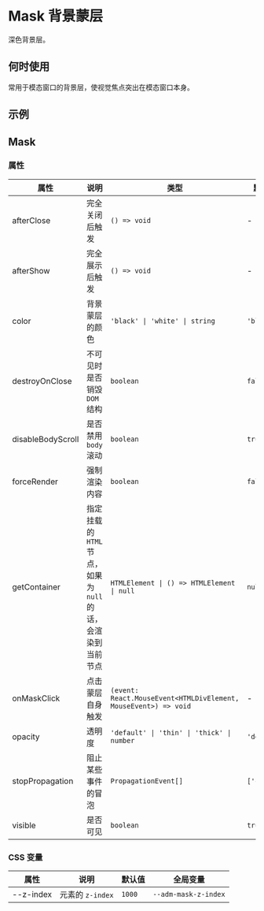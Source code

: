 # Mask 背景蒙层

深色背景层。

## 何时使用

常用于模态窗口的背景层，使视觉焦点突出在模态窗口本身。

## 示例

<code src="./demos/demo1.tsx"></code>

## Mask

### 属性

| 属性              | 说明                                                         | 类型                                                            | 默认值      |
| ----------------- | ------------------------------------------------------------ | --------------------------------------------------------------- | ----------- |
| afterClose        | 完全关闭后触发                                               | `() => void`                                                    | -           |
| afterShow         | 完全展示后触发                                               | `() => void`                                                    | -           |
| color             | 背景蒙层的颜色                                               | `'black' \| 'white' \| string`                                  | `'black'`   |
| destroyOnClose    | 不可见时是否销毁 `DOM` 结构                                  | `boolean`                                                       | `false`     |
| disableBodyScroll | 是否禁用 `body` 滚动                                         | `boolean`                                                       | `true`      |
| forceRender       | 强制渲染内容                                                 | `boolean`                                                       | `false`     |
| getContainer      | 指定挂载的 `HTML` 节点，如果为 `null` 的话，会渲染到当前节点 | `HTMLElement \| () => HTMLElement \| null`                      | `null`      |
| onMaskClick       | 点击蒙层自身触发                                             | `(event: React.MouseEvent<HTMLDivElement, MouseEvent>) => void` | -           |
| opacity           | 透明度                                                       | `'default' \| 'thin' \| 'thick' \| number`                      | `'default'` |
| stopPropagation   | 阻止某些事件的冒泡                                           | `PropagationEvent[]`                                            | `['click']` |
| visible           | 是否可见                                                     | `boolean`                                                       | `true`      |

### CSS 变量

| 属性      | 说明             | 默认值 | 全局变量             |
| --------- | ---------------- | ------ | -------------------- |
| --z-index | 元素的 `z-index` | `1000` | `--adm-mask-z-index` |
